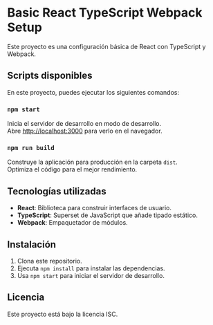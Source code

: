 # Basic React TypeScript Webpack Setup

Este proyecto es una configuración básica de React con TypeScript y Webpack.

## Scripts disponibles

En este proyecto, puedes ejecutar los siguientes comandos:

### `npm start`

Inicia el servidor de desarrollo en modo de desarrollo.  
Abre [http://localhost:3000](http://localhost:3000) para verlo en el navegador.

### `npm run build`

Construye la aplicación para producción en la carpeta `dist`.  
Optimiza el código para el mejor rendimiento.

## Tecnologías utilizadas

- **React**: Biblioteca para construir interfaces de usuario.
- **TypeScript**: Superset de JavaScript que añade tipado estático.
- **Webpack**: Empaquetador de módulos.

## Instalación

1. Clona este repositorio.
2. Ejecuta `npm install` para instalar las dependencias.
3. Usa `npm start` para iniciar el servidor de desarrollo.

## Licencia

Este proyecto está bajo la licencia ISC.